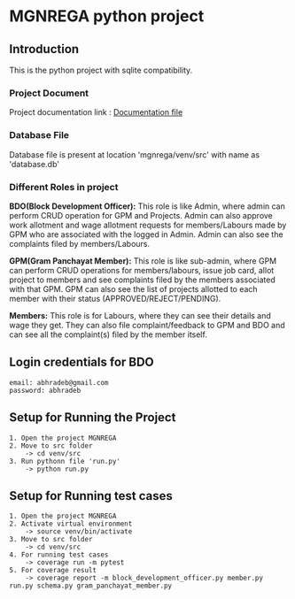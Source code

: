 MGNREGA python project
===============

Introduction
----
This is the python project with sqlite compatibility.


### Project Document

Project documentation link : [Documentation file](https://docs.google.com/document/d/13SEqYxdvtYwUFO-XHNDG9_7hXKbOunJDsURZevZUAis/edit?ts=5e2546f9)


### Database File
Database file is present at location 'mgnrega/venv/src' with name as 'database.db'


### Different Roles in project 

**BDO(Block Development Officer):** This role is like Admin, where admin can perform CRUD operation for GPM and 
Projects. Admin can also approve work allotment and wage allotment requests for members/Labours made by GPM who are 
associated with the logged in Admin. Admin can also see the complaints filed by members/Labours.

**GPM(Gram Panchayat Member):** This role is like sub-admin, where GPM can perform CRUD operations for members/labours,
issue job card, allot project to members and see complaints filed by the members associated with that GPM. GPM can also
see the list of projects allotted to each member with their status (APPROVED/REJECT/PENDING).

**Members:** This role is for Labours, where they can see their details and wage they get. They can also file 
complaint/feedback to GPM and BDO and can see all the complaint(s) filed by the member itself.


Login credentials for BDO
---
```   
email: abhradeb@gmail.com
password: abhradeb

```

Setup for Running the Project
---
```   
1. Open the project MGNREGA
2. Move to src folder
    -> cd venv/src
3. Run pythonn file 'run.py'
    -> python run.py

```


Setup for Running test cases
---
```
1. Open the project MGNREGA
2. Activate virtual environment
    -> source venv/bin/activate
3. Move to src folder
    -> cd venv/src
4. For running test cases
    -> coverage run -m pytest
5. For coverage result
    -> coverage report -m block_development_officer.py member.py run.py schema.py gram_panchayat_member.py
```

```

